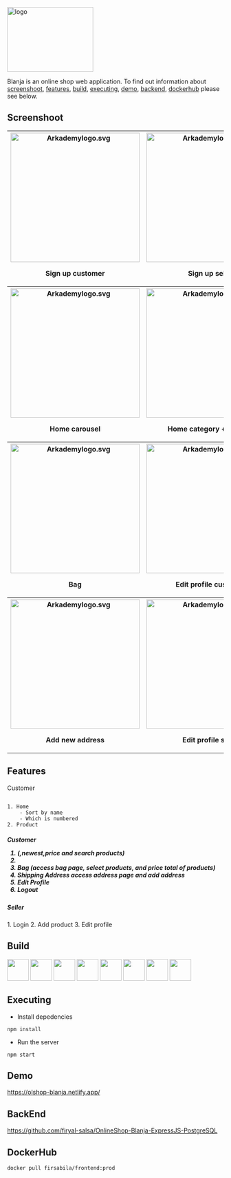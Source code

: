 <img src="https://res.cloudinary.com/dvehyvk3d/image/upload/v1634232141/Blanja/Blanja_gtchsp.png" class="center" style="height:150px;width:200px" alt="logo">

  Blanja is an online shop web application. To find out information about [screenshoot](#screenshoot), [features](#features), [build](#build), [executing](#executing), [demo](#demo), [backend](#backend), [dockerhub](#dockerhub) please see below.


## Screenshoot

<table>
  <tr>
    <th>
      <img src="https://res.cloudinary.com/dvehyvk3d/image/upload/v1634186998/Blanja/1_mjesyn.png" width="300px" alt="Arkademylogo.svg" />
      <p>Sign up customer<p/>
    </th>
    <th>
      <img src="https://res.cloudinary.com/dvehyvk3d/image/upload/v1634189996/Blanja/10_dwy8bh.png" width="300px" alt="Arkademylogo.svg" />
      <p>Sign up seller<p/>
    </th>
    <th>
      <img src="https://res.cloudinary.com/dvehyvk3d/image/upload/v1634189999/Blanja/9_m0zsgh.png" width="300px" alt="Arkademylogo.svg" />
      <p>Login<p/>
    </th>
  </tr>
 <tr>
    <th>
      <img src="https://res.cloudinary.com/dvehyvk3d/image/upload/v1634187003/Blanja/2_wbhniy.png" width="300px" alt="Arkademylogo.svg" />
      <p>Home carousel<p/>
    </th>
    <th>
      <img src="https://res.cloudinary.com/dvehyvk3d/image/upload/v1634187001/Blanja/5_tiqnzy.png" width="300px" alt="Arkademylogo.svg" />
      <p>Home category + product<p/>
    </th>
    <th> 
      <img src="https://res.cloudinary.com/dvehyvk3d/image/upload/v1634187001/Blanja/3_kkow7r.png" width="300px" alt="Arkademylogo.svg" />
      <p>Product<p/>
   </th>
  </tr>
  <tr>
    <th>
      <img src="https://res.cloudinary.com/dvehyvk3d/image/upload/v1634187001/Blanja/4_usdj4m.png" width="300px" alt="Arkademylogo.svg" />
      <p>Bag<p/>
    </th>
    <th>
      <img src="https://res.cloudinary.com/dvehyvk3d/image/upload/v1634187001/Blanja/6_salas0.png" width="300px" alt="Arkademylogo.svg" />
      <p>Edit profile customer<p/>
    </th>
    <th>
      <img src="https://res.cloudinary.com/dvehyvk3d/image/upload/v1634187000/Blanja/7_fu2kcr.png" width="300px" alt="Arkademylogo.svg" />
      <p>Shipping address<p/>
    </th>
  </tr>
  <tr>
    <th>
      <img src="https://res.cloudinary.com/dvehyvk3d/image/upload/v1634187001/Blanja/8_lzudbi.png" width="300px" alt="Arkademylogo.svg" />
      <p>Add new address<p/>
    </th>
    <th>
      <img src="https://res.cloudinary.com/dvehyvk3d/image/upload/v1634190000/Blanja/11_v3s3ke.png" width="300px" alt="Arkademylogo.svg" />
      <p>Edit profile seller<p/>
    </th>
    <th>
      <img src="https://res.cloudinary.com/dvehyvk3d/image/upload/v1634190001/Blanja/12_sgcqyj.png" width="300px" alt="Arkademylogo.svg" />
      <p>Inventory<p/>
    </th>
  </tr>
</table>


## Features

Customer
~~~

1. Home
    - Sort by name
    - Which is numbered
2. Product

~~~

<h5>Customer</5>

1.  (,newest,price and search products)
2.  
3. Bag (access bag page, select products, and price total of products)
4. Shipping Address access address page and add address
5. Edit Profile 
6. Logout
<h5>Seller</h5>
1. Login
2. Add product
3. Edit profile


## Build

<div class="d-flex">
<img src="https://res.cloudinary.com/dvehyvk3d/image/upload/v1634191162/tech%20stack/react_xh8uvp.svg" width="50px" height="50px">
<img src="https://res.cloudinary.com/dvehyvk3d/image/upload/v1634191268/tech%20stack/npm_hhcd86.svg" width="50px" height="50px">
<img src="https://res.cloudinary.com/dvehyvk3d/image/upload/v1634225494/tech%20stack/postgresql_r813wd.svg" width="50px" height="50px">
<img src="https://res.cloudinary.com/dvehyvk3d/image/upload/v1634225451/tech%20stack/redis_agonqb.svg" width="50px" height="50px">
<img src="https://res.cloudinary.com/dvehyvk3d/image/upload/v1634225449/tech%20stack/nginx_sapsks.svg" width="50px" height="50px">
<img src="https://res.cloudinary.com/dvehyvk3d/image/upload/v1634225445/tech%20stack/aws-ec2_xkv0gc.svg" width="50px" height="50px">
<img src="https://res.cloudinary.com/dvehyvk3d/image/upload/v1634225443/tech%20stack/docker-icon_hamwmv.svg" width="50px" height="50px">
<img src="https://res.cloudinary.com/dvehyvk3d/image/upload/v1634225440/tech%20stack/jenkins_xhlzk0.svg" width="50px" height="50px">
</div>

## Executing

* Install depedencies
```
npm install
```

* Run the server
```
npm start
```

## Demo
https://olshop-blanja.netlify.app/

## BackEnd
https://github.com/firyal-salsa/OnlineShop-Blanja-ExpressJS-PostgreSQL

## DockerHub
```
docker pull firsabila/frontend:prod
```
